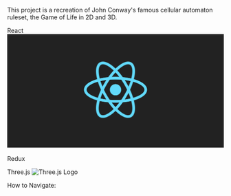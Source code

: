 This project is a recreation of John Conway's famous cellular automaton ruleset, the Game of Life in 2D and 3D.

React
![Alt text](public\images\reactlogo.png "React Logo")

Redux

Three.js
![Three.js Logo](https://ucarecdn.com/22a0a69b-689f-46c9-866b-57650f31fde9/)

How to Navigate:
